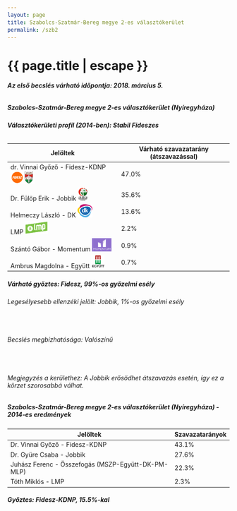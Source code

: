 ```yaml
---
layout: page
title: Szabolcs-Szatmár-Bereg megye 2-es választókerület
permalink: /szb2
---
```


<h1 class="page-title">{{ page.title | escape }}</h1>

<div class="section">
    <div class="row">
          <div class="col s12"><h6><span><strong>Az első becslés várható időpontja: 2018. március 5.</strong></span></h6>
		  <h5>Szabolcs-Szatmár-Bereg megye 2-es választókerület (Nyíregyháza)</h5>
<h6><strong>Választókerületi profil (2014-ben): <span id="profil">Stabil Fideszes</span></strong></h6>
<table class="striped">
              <thead>
                <tr>
                    <th>Jelöltek</th>
                    <th>Várható szavazatarány (átszavazással)</th>
                </tr>
              </thead>
              <tbody>
             <tr>
                  <td>dr. Vinnai Győző - Fidesz-KDNP <img src="images/fideszkdnp_logo.png" style="width:55px;height:30px;"></td>
				  <td id="id_fidesz">47.0%</td>
			</tr>
			<tr><td>Dr. Fülöp Erik - Jobbik <img src="images/jobbik_logo.png" style="width:23px;height:30px;"></td><td id="id_jobbik">35.6%</td></tr>
<tr>
                  <td>Helmeczy László - DK <img src="images/dk_logo.png" style="width:34px;height:30px;"></td>
				  <td id="id_baloldal">13.6%</td>
			</tr>
			<tr>
                  <td>LMP <img src="images/lmp_logo.png" style="width:52px;height:30px;"></td>
				  <td id="lmp">2.2%</td>
			</tr>
			<tr>
				  <td>Szántó Gábor - Momentum <img src="images/momentum_logo.png" style="width:44px;height:30px;"></td>
				  <td id="id_momentum">0.9%</td>
			</tr>
<tr>
<td>Ambrus Magdolna -  Együtt <img src="images/egyutt_logo.png" style="width:31px;height:30px;"></td>
<td id="id_egyutt">0.7%</td>
</tr>                
              </tbody>
            </table>
			<h5>Várható győztes: <span id="gyoztes">Fidesz, </span><span id="esely">99%</span><span>-os győzelmi esély</span></h5>
			<h6>Legesélyesebb ellenzéki jelölt: <span id="masodik">Jobbik, </span><span id="esely2">1%</span><span>-os győzelmi esély</span></h6>
			<br/>
			<h6>Becslés megbízhatósága: Valószínű</h6>
<br/><h6>Megjegyzés a kerülethez: A Jobbik erősödhet átszavazás esetén, így ez a körzet szorosabbá válhat.</h6>
          </div>
    </div>
</div>

<div class="section">
    <div class="row">
          <div class="col s12">
		  <h5>Szabolcs-Szatmár-Bereg megye 2-es választókerület (Nyíregyháza) - 2014-es eredmények</h5>
            <table class="striped">
              <thead>
                <tr>
                    <th>Jelöltek</th>
                    <th>Szavazatarányok</th>
                </tr>
              </thead>
              <tbody>
             <tr>
                  <td>Dr. Vinnai Győző - Fidesz-KDNP</td>
				  <td>43.1%</td>
			</tr>
			<tr>
			      <td>Dr. Gyüre Csaba - Jobbik</td>
				  <td>27.6%</td>
			</tr>
			<tr>
			      <td>Juhász Ferenc - Összefogás (MSZP-Együtt-DK-PM-MLP)</td>
				  <td>22.3%</td>  
			</tr>
			<tr>
				  <td>Tóth Miklós - LMP</td>
				  <td>2.3%</td>
			</tr>  	
              </tbody>
            </table>
			<h5>Győztes: Fidesz-KDNP, 15.5%-kal</h5>
          </div>
    </div>
</div>
